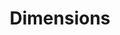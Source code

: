 ---
bigquery: https://console.cloud.google.com/bigquery?p=covid-19-dimensions-ai&page=table&d=data&t=publications
contributors: Digital Science, https://www.digital-science.com/
cost: Free for personal, non-commercial use.
description: Dimensions contains more than 100 million publications, ranging from
  articles published in scholarly journals, books and book chapters, to preprints
  and conference proceedings. All publications are contextualized with linked data
  sets, funding, publications, patents, clinical trials, and policy documents. You
  can also view associated categories, funders, institutions, and researcher profiles.
documentation: https://docs.dimensions.ai/bigquery/index.html
last_edit: Mon, 04 Apr 2022 19:04:00 GMT
location: https://www.dimensions.ai/products/free/
maintained_by: Digital Science, https://www.digital-science.com/
schema_fields: '[''wikipedia_url'', ''end_year'', ''open_access_categories'', ''granted_date'',
  ''license'', ''research_org_cities'', ''name'', ''original_assignee'', ''eisbn'',
  ''types'', ''journal_lists'', ''original_assignee_countries'', ''funding_gbp'',
  ''kind'', ''associated_publication_arxiv_id'', ''pmcid'', ''cited_by_ids'', ''original_abstract'',
  ''aliases'', ''date'', ''original_assignee_orgs'', ''start_year'', ''category_sdg'',
  ''citations'', ''gender'', ''research_org_state_codes'', ''established'', ''filing_date'',
  ''supporting_grant_ids'', ''investigators'', ''arxiv_id'', ''funding_jpy'', ''priority_date'',
  ''active_years'', ''associated_publication_pmid'', ''issue'', ''subtitles'', ''linkout'',
  ''type'', ''title'', ''granted_year'', ''family_id'', ''acknowledgements'', ''date_inserted'',
  ''application_number'', ''patent_ids'', ''date_online'', ''authors'', ''resulting_publication_doi'',
  ''family_count'', ''foa_number'', ''status'', ''created_date'', ''date_modified'',
  ''abstract'', ''associated_grant_ids'', ''funding_amount'', ''assignee_countries'',
  ''pmid'', ''end_date'', ''funder_orgs'', ''external_ids'', ''open_access_categories_v2'',
  ''publication_ids'', ''repository_name'', ''filing_year'', ''volume'', ''expiration_date'',
  ''relationships'', ''citations_count'', ''interventions'', ''research_org_country_names'',
  ''category_hrcs_hc'', ''date_imported_gbq'', ''journal'', ''doi'', ''category_uoa'',
  ''category_icrp_cso'', ''proceedings_title'', ''funder_countries'', ''current_assignee'',
  ''concepts'', ''filing_status'', ''isbn'', ''conference'', ''funding_aud'', ''category_icrp_ct'',
  ''funding_cad'', ''family_members_ids'', ''funding_eur'', ''funder_org_cities'',
  ''metrics'', ''publisher'', ''book_series_title'', ''start_date'', ''editors'',
  ''registry'', ''date_print'', ''email_address'', ''reference_ids'', ''research_org_city_names'',
  ''mesh_headings'', ''acronyms'', ''publication_date'', ''id'', ''associated_publication_id'',
  ''grant_number'', ''research_org_state_names'', ''funding_currency'', ''original_title'',
  ''date_normal'', ''funding_chf'', ''repository_id'', ''citation_string'', ''funder_org_state_codes'',
  ''language'', ''category_bra'', ''ipcr'', ''categories'', ''expiration_year'', ''funding_cny'',
  ''funder_org_countries'', ''legal_status'', ''current_assignee_orgs'', ''year'',
  ''funder_org_acronyms'', ''category_hra'', ''priority_year'', ''funder_org'', ''labels'',
  ''resulting_publication_ids'', ''pages'', ''jurisdiction'', ''research_orgs'', ''address'',
  ''book_title'', ''description'', ''assignee_orgs'', ''phase'', ''category_for'',
  ''altmetrics'', ''clinical_trial_ids'', ''researcher_ids'', ''repository_url'',
  ''links'', ''legal_events'', ''source_id'', ''brief_title'', ''category_rcdc'',
  ''embargo_date'', ''funding_usd'', ''category_hrcs_rac'', ''mesh_terms'', ''conditions'',
  ''associated_publication_doi'', ''funding_nzd'', ''organisation_details'', ''current_assignee_countries'',
  ''inventor_names'', ''publication_year'', ''parent_id'', ''research_org_countries'',
  ''cpc'', ''acronym'', ''funding_details'']'
shortname: dimensions
tags:
- scholarly literature
- patents
- funding
- clinical trials
- academic profiles
terms_of_use: 'Use of both the Dimensions COVID-19 dataset and full Dimensions dataset
  are subject to the Dimensions Terms of use: https://www.dimensions.ai/policies-terms-legal '
title: Dimensions
uuid: dcff88bd-fe6b-4fdb-8159-809bf9d7bc1c
---